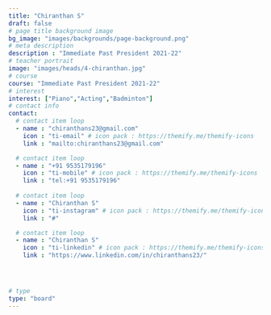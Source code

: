 ```yaml
---
title: "Chiranthan S"
draft: false
# page title background image
bg_image: "images/backgrounds/page-background.png"
# meta description
description : "Immediate Past President 2021-22"
# teacher portrait
image: "images/heads/4-chiranthan.jpg"
# course
course: "Immediate Past President 2021-22"
# interest
interest: ["Piano","Acting","Badminton"]
# contact info
contact:
  # contact item loop
  - name : "chiranthans23@gmail.com"
    icon : "ti-email" # icon pack : https://themify.me/themify-icons
    link : "mailto:chiranthans23@gmail.com"

  # contact item loop
  - name : "+91 9535179196"
    icon : "ti-mobile" # icon pack : https://themify.me/themify-icons
    link : "tel:+91 9535179196"
    
  # contact item loop
  - name : "Chiranthan S"
    icon : "ti-instagram" # icon pack : https://themify.me/themify-icons
    link : "#"

  # contact item loop
  - name : "Chiranthan S"
    icon : "ti-linkedin" # icon pack : https://themify.me/themify-icons
    link : "https://www.linkedin.com/in/chiranthans23/"




# type
type: "board"
---
```

